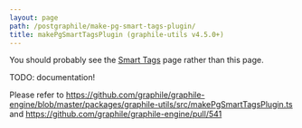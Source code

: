 ```yaml
---
layout: page
path: /postgraphile/make-pg-smart-tags-plugin/
title: makePgSmartTagsPlugin (graphile-utils v4.5.0+)
---
```


You should probably see the [Smart Tags](/postgraphile/smart-tags/) page rather
than this page.

TODO: documentation!

Please refer to
https://github.com/graphile/graphile-engine/blob/master/packages/graphile-utils/src/makePgSmartTagsPlugin.ts
and https://github.com/graphile/graphile-engine/pull/541
